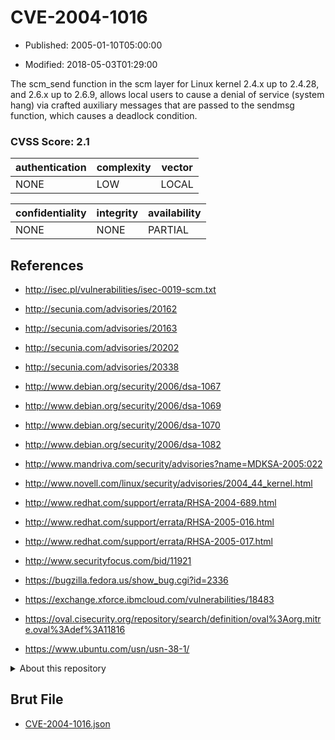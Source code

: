 # CVE-2004-1016

- Published: 2005-01-10T05:00:00

- Modified: 2018-05-03T01:29:00

The scm_send function in the scm layer for Linux kernel 2.4.x up to 2.4.28, and 2.6.x up to 2.6.9, allows local users to cause a denial of service (system hang) via crafted auxiliary messages that are passed to the sendmsg function, which causes a deadlock condition.

### CVSS Score: **2.1**

| authentication | complexity | vector |
| --- | --- | --- |
| NONE | LOW | LOCAL |

| confidentiality | integrity | availability |
| --- | --- | --- |
| NONE | NONE | PARTIAL |

## References

* http://isec.pl/vulnerabilities/isec-0019-scm.txt

* http://secunia.com/advisories/20162

* http://secunia.com/advisories/20163

* http://secunia.com/advisories/20202

* http://secunia.com/advisories/20338

* http://www.debian.org/security/2006/dsa-1067

* http://www.debian.org/security/2006/dsa-1069

* http://www.debian.org/security/2006/dsa-1070

* http://www.debian.org/security/2006/dsa-1082

* http://www.mandriva.com/security/advisories?name=MDKSA-2005:022

* http://www.novell.com/linux/security/advisories/2004_44_kernel.html

* http://www.redhat.com/support/errata/RHSA-2004-689.html

* http://www.redhat.com/support/errata/RHSA-2005-016.html

* http://www.redhat.com/support/errata/RHSA-2005-017.html

* http://www.securityfocus.com/bid/11921

* https://bugzilla.fedora.us/show_bug.cgi?id=2336

* https://exchange.xforce.ibmcloud.com/vulnerabilities/18483

* https://oval.cisecurity.org/repository/search/definition/oval%3Aorg.mitre.oval%3Adef%3A11816

* https://www.ubuntu.com/usn/usn-38-1/

<details>
<summary>About this repository</summary> 

  This repository is part of the project [Live Hack CVE](https://github.com/Live-Hack-CVE). Main website can be found [www.live-hack.org](https://www.live-hack.org) 
  
  Made by [Sn0wAlice](https://github.com/Sn0wAlice) for the people that care about security and need to have a feed of the latest CVEs. Hope you enjoy it, don't forget to star the repo and follow me on [Twitter](https://twitter.com/Sn0wAlice) and [Github](https://github.com/Sn0wAlice). And that is my [personnal website](https://www.alice-snow.me/)

  - [Home Page](https://github.com/Live-Hack-CVE)
  - [Framework](https://github.com/Live-Hack-CVE/cve-framework)
  - [CVE database](https://github.com/Live-Hack-CVE/full_database)
  - [Changelog](https://github.com/Live-Hack-CVE/Changelog)
</details>

## Brut File

* [CVE-2004-1016.json](https://raw.githubusercontent.com/Live-Hack-CVE/full_database/main/cves/2004/CVE-2004-1016.json)


